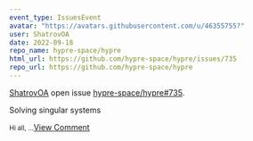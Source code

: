 ```yaml
---
event_type: IssuesEvent
avatar: "https://avatars.githubusercontent.com/u/46355755?"
user: ShatrovOA
date: 2022-09-18
repo_name: hypre-space/hypre
html_url: https://github.com/hypre-space/hypre/issues/735
repo_url: https://github.com/hypre-space/hypre
---
```


<a href='https://github.com/ShatrovOA' target='_blank'>ShatrovOA</a> open issue <a href='https://github.com/hypre-space/hypre/issues/735' target='_blank'>hypre-space/hypre#735</a>.

<p>Solving singular systems</p><small>Hi all,...</small><a href='https://github.com/hypre-space/hypre/issues/735' target='_blank'>View Comment</a>